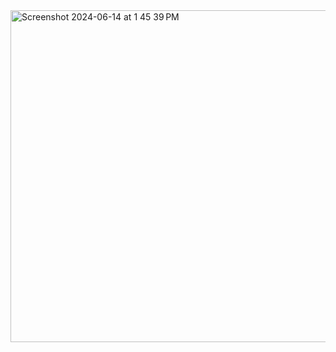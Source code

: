 
<img width="531" alt="Screenshot 2024-06-14 at 1 45 39 PM" src="https://github.com/andysingal/prompt-docs/assets/20493493/f3a09354-c29d-450c-9114-2faddb1e2a3c">
